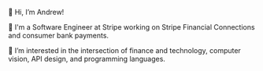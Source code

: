 👋 Hi, I’m Andrew!

💼 I'm a Software Engineer at Stripe working on Stripe Financial Connections and consumer bank payments.

👀 I’m interested in the intersection of finance and technology, computer vision, API design, and programming languages.
